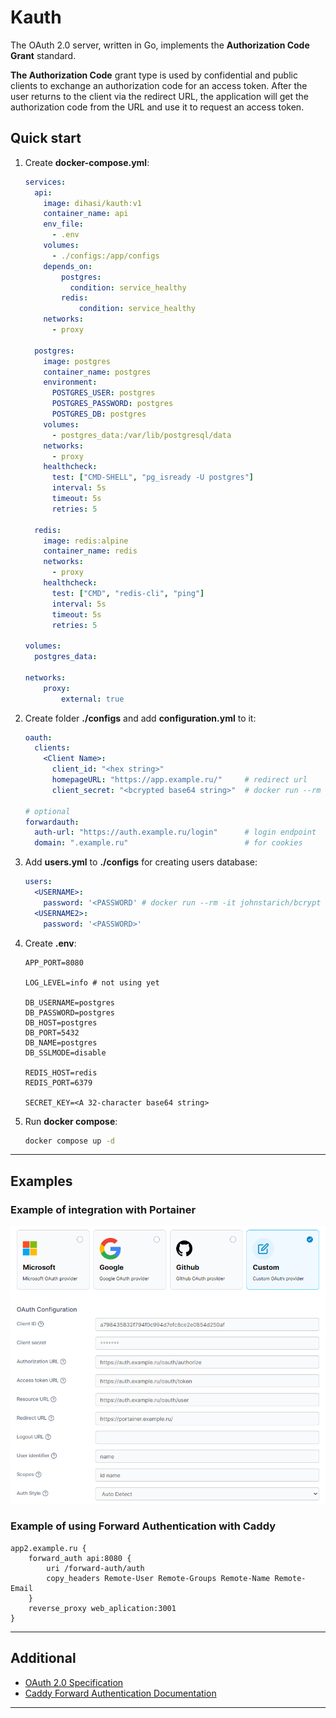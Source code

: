 # Kauth

The OAuth 2.0 server, written in Go, implements the **Authorization Code Grant** standard.

**The Authorization Code** grant type is used by confidential and public clients to exchange an authorization code for
an access token.
After the user returns to the client via the redirect URL, the application will get the authorization code from the URL
and use it to request an access token.

## Quick start

1. Create **docker-compose.yml**:

    ```yml
    services:
      api:
        image: dihasi/kauth:v1
        container_name: api
        env_file:
          - .env
        volumes:
          - ./configs:/app/configs
        depends_on:
            postgres:
              condition: service_healthy
            redis:
                condition: service_healthy
        networks:
          - proxy
    
      postgres:
        image: postgres
        container_name: postgres
        environment:
          POSTGRES_USER: postgres
          POSTGRES_PASSWORD: postgres
          POSTGRES_DB: postgres
        volumes:
          - postgres_data:/var/lib/postgresql/data
        networks:
          - proxy
        healthcheck:
          test: ["CMD-SHELL", "pg_isready -U postgres"]
          interval: 5s
          timeout: 5s
          retries: 5
    
      redis:
        image: redis:alpine
        container_name: redis
        networks:
          - proxy
        healthcheck:
          test: ["CMD", "redis-cli", "ping"]
          interval: 5s
          timeout: 5s
          retries: 5
    
    volumes:
      postgres_data:
    
    networks:
        proxy:
            external: true
    ```

2. Create folder **./configs** and add **configuration.yml** to it:

    ```yml
    oauth:
      clients:
        <Client Name>:
          client_id: "<hex string>" 
          homepageURL: "https://app.example.ru/"     # redirect url
          client_secret: "<bcrypted base64 string>"  # docker run --rm -it johnstarich/bcrypt -P
    
    # optional
    forwardauth:
      auth-url: "https://auth.example.ru/login"      # login endpoint
      domain: ".example.ru"                          # for cookies
    ```

3. Add **users.yml** to **./configs** for creating users database:

    ```yml
    users:
      <USERNAME>:
        password: '<PASSWORD' # docker run --rm -it johnstarich/bcrypt -P
      <USERNAME2>:
        password: '<PASSWORD>'
      ```

4. Create **.env**:

    ```env
   APP_PORT=8080

   LOG_LEVEL=info # not using yet
   
   DB_USERNAME=postgres
   DB_PASSWORD=postgres
   DB_HOST=postgres
   DB_PORT=5432
   DB_NAME=postgres
   DB_SSLMODE=disable
   
   REDIS_HOST=redis
   REDIS_PORT=6379
   
   SECRET_KEY=<A 32-character base64 string>
   ```

5. Run **docker compose**:

   ```bash
   docker compose up -d
   ```
---

## Examples

### Example of integration with Portainer

![integration with Portainer](assets/portainer_oauth.png)

### Example of using Forward Authentication with Caddy
   ```
   app2.example.ru {
       forward_auth api:8080 {
           uri /forward-auth/auth
           copy_headers Remote-User Remote-Groups Remote-Name Remote-Email
       }
       reverse_proxy web_aplication:3001
   }
   ```

---

## Additional

- [OAuth 2.0 Specification](https://tools.ietf.org/html/rfc6749)
- [Caddy Forward Authentication Documentation](https://caddyserver.com/docs/caddyfile/directives/forward_auth)

---
